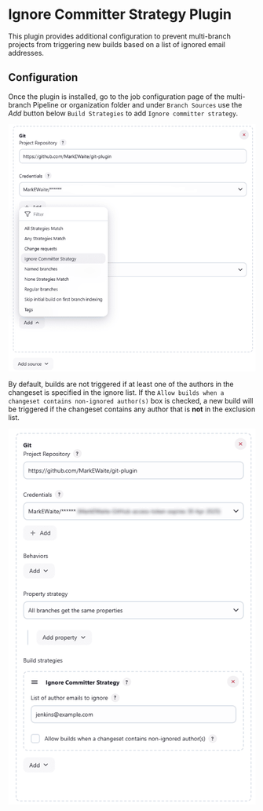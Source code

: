 # Ignore Committer Strategy Plugin

This plugin provides additional configuration to prevent multi-branch projects from triggering new builds based on a list of ignored email addresses.

## Configuration

Once the plugin is installed, go to the job configuration page of the multi-branch Pipeline or organization folder
and under `Branch Sources` use the *Add* button below `Build Strategies` to add `Ignore committer strategy`.

![Adding build strategy](./plugin-add.png?raw=true "Adding build strategy")

By default, builds are not triggered if at least one of the authors in the changeset is specified in the ignore list.
If the `Allow builds when a changeset contains non-ignored author(s)` box is checked, a new build will be triggered if the changeset contains any author that is **not** in the exclusion list.

![Configuring build strategy](./plugin-config.png?raw=true "Configuring build strategy")
